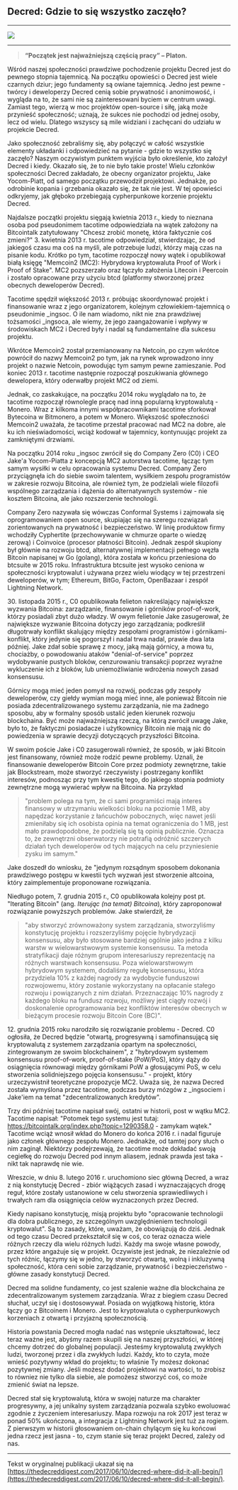 ## Decred: Gdzie to się wszystko zaczęło?
---


![](https://thedecreddigest.files.wordpress.com/2017/06/decred-origins.jpg)

---

  > **“Początek jest najważniejszą częścią pracy” – Platon.**

Wśród naszej społeczności prawdziwe pochodzenie projektu Decred jest do pewnego stopnia tajemnicą. Na początku opowieści o Decred jest wiele czarnych dziur; jego fundamenty są owiane tajemnicą. Jedno jest pewne - twórcy i deweloperzy Decred cenią sobie prywatność i anonimowość, i wygląda na to, że sami nie są zainteresowani byciem w centrum uwagi. Zamiast tego, wierzą w moc projektów open-source i siłę, jaką może przynieść społeczność; uznają, że sukces nie pochodzi od jednej osoby, lecz od wielu. Dlatego wszyscy są mile widziani i zachęcani do udziału w projekcie Decred.

Jako społeczność zebraliśmy się, aby połączyć w całość wszystkie elementy układanki i odpowiedzieć na pytanie - gdzie to wszystko się zaczęło? Naszym oczywistym punktem wyjścia było określenie, kto założył Decred i kiedy. Okazało się, że to nie było takie proste! Wielu członków społeczności Decred zakładało, że obecny organizator projektu, Jake Yocom-Piatt, od samego początku przewodził projektowi. Jednakże, po odrobinie kopania i grzebania okazało się, że tak nie jest. W tej opowieści odkryjemy, jak głęboko przebiegają cypherpunkowe korzenie projektu Decred.

Najdalsze początki projektu sięgają kwietnia 2013 r., kiedy to nieznana osoba pod pseudonimem tacotime odpowiedziała na wątek założony na Bitcointalk zatytułowany "Chcesz zrobić monetę, która faktycznie coś zmieni?" 3. kwietnia 2013 r. tacotime odpowiedział, stwierdzając, że od jakiegoś czasu ma coś na myśli, ale potrzebuje ludzi, którzy mają czas na pisanie kodu. Krótko po tym, tacotime rozpoczął nowy wątek i opublikował białą księgę "Memcoin2 (MC2): Hybrydowa kryptowaluta Proof of Work i Proof of Stake". MC2 pozszerzało oraz łączyło założenia Litecoin i Peercoin i zostało opracowane przy użyciu btcd (platformy stworzonej przez obecnych deweloperów Decred).

Tacotime spędził większość 2013 r. próbując skoordynować projekt i finansowanie wraz z jego organizatorem, kolejnym człowiekiem-tajemnicą o pseudonimie \_ingsoc. O ile nam wiadomo, nikt nie zna prawdziwej tożsamości \_ingsoca, ale wiemy, że jego zaangażowanie i wpływy w środowiskach MC2 i Decred były i nadal są fundamentalne dla sukcesu projektu.

Wkrótce Memcoin2 został przemianowany na Netcoin, po czym wkrótce powrócił do nazwy Memcoin2 po tym, jak na rynek wprowadzono inny projekt o nazwie Netcoin, powodując tym samym pewne zamieszanie. Pod koniec 2013 r. tacotime następnie rozpoczął poszukiwania głównego dewelopera, który oderwałby projekt MC2 od ziemi.

Jednak, co zaskakujące, na początku 2014 roku wyglądało na to, że tacotime rozpoczął równolegle pracę nad inną popularną kryptowalutą - Monero. Wraz z kilkoma innymi współpracownikami tacotime sforkował Bytecoina w Bitmonero, a potem w Monero. Większość społeczności Memcoin2 uważała, że ​​tacotime przestał pracować nad MC2 na dobre, ale ku ich nieświadomości, wciąż kodował w tajemnicy, kontynuując projekt za zamkniętymi drzwiami.

Na początku 2014 roku \_ingsoc zwrócił się do Company Zero (C0) i CEO Jake'a Yocom-Piatta z koncepcją MC2 autorstwa tacotime, łącząc tym samym wysiłki w celu opracowania systemu Decred. Company Zero przyciągnęła ich do siebie swoim talentem, wysiłkiem zespołu programistów w zakresie rozwoju Bitcoina, ale również tym, że podzielali wiele filozofii wspólnego zarządzania i dążenia do alternatywnych systemów - nie kosztem Bitcoina, ale jako rozszerzenie technologii.

Company Zero nazywała się wówczas Conformal Systems i zajmowała się oprogramowaniem open source, skupiając się na szeregu rozwiązań zorientowanych na prywatność i bezpieczeństwo. W linię produktow firmy wchodziły Cyphertite (przechowywanie w chmurze oparte o wiedzę zerową) i Coinvoice (procesor płatności Bitcoin). Jednak zespół skupiony był głównie na rozwoju btcd, alternatywnej implementacji pełnego węzła Bitcoin napisanej w Go (golang), która została w końcu przeniesiona do btcsuite w 2015 roku. Infrastruktura btcsuite jest wysoko ceniona w społeczności kryptowalut i używana przez wielu wiodący w tej przestrzeni deweloperów, w tym; Ethereum, BitGo, Factom, OpenBazaar i zespół Lightning Network.

30\. listopada 2015 r., C0 opublikowała felieton nakreślający największe wyzwania Bitcoina: zarządzanie, finansowanie i górników proof-of-work, którzy posiadali zbyt dużo władzy. W owym felietonie Jake zasugerował, że największe wyzwanie Bitcoina dotyczy jego zarządzania; podkreślił długotrwały konflikt skalujący między zespołami programistów i górnikami- konflikt, który jedynie się pogorszył i nadal trwa nadal, prawie dwa lata później. Jake zdał sobie sprawę z mocy, jaką mają górnicy, a mowa tu, chociażby, o powodowaniu ataków "denial-of-service" poprzez wydobywanie pustych bloków, cenzurowaniu transakcji poprzez wyraźne wykluczenie ich z bloków, lub uniemożliwianie wdrożenia nowych zasad konsensusu.

Górnicy mogą mieć jeden pomysł na rozwój, podczas gdy zespoły deweloperów, czy giełdy wymian mogą mieć inne, ale ponieważ Bitcoin nie posiada zdecentralizowanego systemu zarządzania, nie ma żadnego sposobu, aby w formalny sposób ustalić jeden kierunek rozwoju blockchaina. Być może najważniejszą rzeczą, na którą zwrócił uwagę Jake, było to, że faktyczni posiadacze i użytkownicy Bitcoin nie mają nic do powiedzenia w sprawie decyzji dotyczących przyszłości Bitcoina.

W swoim poście Jake i C0 zasugerowali również, że sposób, w jaki Bitcoin jest finansowany, również może rodzić pewne problemy. Uznali, że finansowanie deweloperów Bitcoin Core przez podmioty zewnętrzne, takie jak Blockstream, może stworzyć rzeczywisty i postrzegany konflikt interesów, podnosząc przy tym kwestię tego, do jakiego stopnia podmioty zewnętrzne mogą wywierać wpływ na Bitcoina. Na przykład

> "problem polega na tym, że ci sami programiści mają interes finansowy w utrzymaniu wielkości bloku na poziomie 1 MB, aby napędzać korzystanie z łańcuchów pobocznych, więc nawet jeśli zmieniłaby się ich osobista opinia na temat ograniczenia do 1 MB, jest mało prawdopodobne, że podzielą się tą opinią publicznie. Oznacza to, że zewnętrzni obserwatorzy nie potrafią odróżnić szczerych działań tych deweloperów od tych mających na celu przyniesienie zysku im samym."

Jake doszedł do wniosku, że "jedynym rozsądnym sposobem dokonania prawdziwego postępu w kwestii tych wyzwań jest stworzenie altcoina, który zaimplementuje proponowane rozwiązania.

Niedługo potem, 7. grudnia 2015 r., C0 opublikowała kolejny post pt. "Iterating Bitcoin" (ang. *Iterując (na temat) Bitcoina*), który zaproponował rozwiązanie powyższych problemów. Jake stwierdził, że

> "aby stworzyć zrównoważony system zarządzania, stworzyliśmy konstytucję projektu i rozszerzyliśmy pojęcie hybrydyzacji konsensusu, aby było stosowane bardziej ogólnie jako jedna z kilku warstw w wielowarstwowym systemie konsensusu. Ta metoda stratyfikacji daje różnym grupom interesariuszy reprezentację na różnych warstwach konsensusu. Poza wielowarstwowym hybrydowym systemem, dodaliśmy regułę konsensusu, która przydziela 10% z każdej nagrody za wydobycie funduszowi rozwojowemu, który zostanie wykorzystany na opłacanie stałego rozwoju i powiązanych z nim działań. Przeznaczając 10% nagrody z każdego bloku na fundusz rozwoju, możliwy jest ciągły rozwój i doskonalenie oprogramowania bez konfliktów interesów obecnych w bieżącym procesie rozwoju Bitcoin Core (BC)".

12\. grudnia 2015 roku narodziło się rozwiązanie problemu - Decred. C0 ogłosiła, że Decred będzie "otwartą, progresywną i samofinansującą się kryptowalutą z systemem zarządzania opartym na społeczności, zintegrowanym ze swoim blockchainem", z "hybrydowym systemem konsensusu proof-of-work, proof-of-stake (PoW/PoS), który dąży do osiągnięcia równowagi między górnikami PoW a głosującymi PoS, w celu stworzenia solidniejszego pojęcia konsensusu." - projekt, który urzeczywistnił teoretyczne propozycje MC2. Uważa się, że nazwa Decred została wymyślona przez tacotime, podczas burzy mózgów z \_ingsociem i Jake'iem na temat "zdecentralizowanych kredytów".

Trzy dni później tacotime napisał swój, ostatni w historii, post w wątku MC2. Tacotime napisał: "Potomek tego systemu jest tutaj: https://bitcointalk.org/index.php?topic=1290358.0 - zamykam wątek." Tacotime wciąż wnosił wkład do Monero do końca 2016 r. i nadal figuruje jako członek głównego zespołu Monero. Jednakże, od tamtej pory słuch o nim zaginął. Niektórzy podejrzewają, że tacotime może dokładać swoją cegiełkę do rozwoju Decred pod innym aliasem, jednak prawda jest taka - nikt tak naprawdę nie wie.

Wreszcie, w dniu 8. lutego 2016 r. uruchomiono siec główną Decred, a wraz z nią konstytucję Decred - zbiór wiążących zasad i wyznaczających drogę reguł, które zostały ustanowione w celu stworzenia sprawiedliwych i trwałych ram dla osiągnięcia celów wyznaczonych przez Decred.

Kiedy napisano konstytucję, misją projektu było "opracowanie technologii dla dobra publicznego, ze szczególnym uwzględnieniem technologii kryptowalut". Są to zasady, które, uważam, że obowiązują do dziś. Jednak od tego czasu Decred przekształcił się w coś, co teraz oznacza wiele różnych rzeczy dla wielu różnych ludzi. Każdy ma swoje własne powody, przez które angażuje się w projekt. Oczywiste jest jednak, że niezależnie od tych różnic, łączymy się w jedno, by stworzyć otwartą, wolną i inkluzywną społeczność, która ceni sobie zarządzanie, prywatność i bezpieczeństwo - główne zasady konstytucji Decred.

Decred ma solidne fundamenty, co jest szalenie ważne dla blockchaina ze zdecentralizowanym systemem zarządzania. Wraz z biegiem czasu Decred słuchał, uczył się i dostosowywał. Posiada on wyjątkową historię, która łączy go z Bitcoinem i Monero. Jest to kryptowaluta o cypherpunkowych korzeniach z otwartą i przyjazną społecznością.

Historia powstania Decred mogła nadać nas wstępnie ukształtować, lecz teraz ważne jest, abyśmy razem skupili się na naszej przyszłości, w której chcemy dotrzeć do globalnej populacji. Jesteśmy kryptowalutą zwykłych ludzi, tworzonej przez i dla zwykłych ludzi. Każdy, kto to czyta, może wnieść pozytywny wkład do projektu; to właśnie Ty możesz dokonać pozytywnej zmiany. Jeśli możesz dodać projektowi na wartości, to zrobisz to równiez nie tylko dla siebie, ale pomożesz stworzyć coś, co może zmienić świat na lepsze.

Decred stał się kryptowalutą, która w swojej naturze ma charakter progresywny, a jej unikalny system zarządzania pozwala szybko ewoluować zgodnie z życzeniem interesariuszy. Mapa rozwoju na rok 2017 jest teraz w ponad 50% ukończona, a integracja z Lightning Network jest tuż za rogiem. Z pierwszym w historii głosowaniem on-chain chylącym się ku końcowi jedna rzecz jest jasna - to, czym stanie się teraz projekt Decred, zależy od nas.

---
Tekst w oryginalnej publikacji ukazał się na [https://thedecreddigest.com/2017/06/10/decred-where-did-it-all-begin/](https://thedecreddigest.com/2017/06/10/decred-where-did-it-all-begin/).
